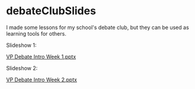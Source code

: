 # debateClubSlides

I made some lessons for my school's debate club, but they can be used as learning tools for others. 

Slideshow 1:

[VP Debate Intro Week 1.pptx](https://github.com/user-attachments/files/16826034/VP.Debate.Intro.Week.1.pptx)

Slideshow 2:

[VP Debate Intro Week 2.pptx](https://github.com/user-attachments/files/16826035/VP.Debate.Intro.Week.2.pptx)
